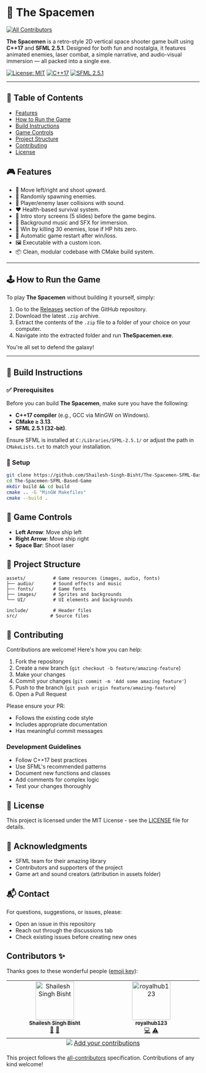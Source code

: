 # 🚀 The Spacemen
<!-- ALL-CONTRIBUTORS-BADGE:START - Do not remove or modify this section -->
[![All Contributors](https://img.shields.io/badge/all_contributors-2-orange.svg?style=flat-square)](#contributors-)
<!-- ALL-CONTRIBUTORS-BADGE:END -->

**The Spacemen** is a retro-style 2D vertical space shooter game built using **C++17** and **SFML 2.5.1**. Designed for both fun and nostalgia, it features animated enemies, laser combat, a simple narrative, and audio-visual immersion — all packed into a single exe.

[![License: MIT](https://img.shields.io/badge/License-MIT-yellow.svg)](https://opensource.org/licenses/MIT)
[![C++17](https://img.shields.io/badge/C++-17-blue.svg)](https://en.cppreference.com/w/cpp/17)
[![SFML 2.5.1](https://img.shields.io/badge/SFML-2.5.1-green.svg)](https://www.sfml-dev.org/)

---

## 📖 Table of Contents

- [Features](#-features)
- [How to Run the Game](#-how-to-run-the-game)
- [Build Instructions](#-build-instructions)
- [Game Controls](#-game-controls)
- [Project Structure](#-project-structure)
- [Contributing](#-contributing)
- [License](#-license)

## 🎮 Features

- 🚀 Move left/right and shoot upward.
- 👾 Randomly spawning enemies.
- 🔫 Player/enemy laser collisions with sound.
- ❤️ Health-based survival system.
- 🧠 Intro story screens (5 slides) before the game begins.
- 🎵 Background music and SFX for immersion.
- 🏁 Win by killing 30 enemies, lose if HP hits zero.
- 🔁 Automatic game restart after win/loss.
- 🖼️ Executable with a custom icon.
- 📦 Clean, modular codebase with CMake build system.

---

## 🕹️ How to Run the Game

To play **The Spacemen** without building it yourself, simply:

1.  Go to the [Releases]() section of the GitHub repository.
2.  Download the latest `.zip` archive.
3.  Extract the contents of the `.zip` file to a folder of your choice on your computer.
4.  Navigate into the extracted folder and run **TheSpacemen.exe**.

You're all set to defend the galaxy\!

---

## 🧱 Build Instructions

### ✅ Prerequisites

Before you can build **The Spacemen**, make sure you have the following:

- **C++17 compiler** (e.g., GCC via MinGW on Windows).
- **CMake ≥ 3.13**.
- **SFML 2.5.1 (32-bit)**.

Ensure SFML is installed at `C:/Libraries/SFML-2.5.1/` or adjust the path in `CMakeLists.txt` to match your installation.

### 🔧 Setup

```bash
git clone https://github.com/Shailesh-Singh-Bisht/The-Spacemen-SFML-Based-Game
cd The-Spacemen-SFML-Based-Game
mkdir build && cd build
cmake .. -G "MinGW Makefiles"
cmake --build .
```

## 🎯 Game Controls

- **Left Arrow**: Move ship left
- **Right Arrow**: Move ship right
- **Space Bar**: Shoot laser

## 📁 Project Structure

```
assets/          # Game resources (images, audio, fonts)
├── audio/       # Sound effects and music
├── fonts/       # Game fonts
├── images/      # Sprites and backgrounds
└── UI/          # UI elements and backgrounds

include/         # Header files
src/            # Source files
```

## 🤝 Contributing

Contributions are welcome! Here's how you can help:

1. Fork the repository
2. Create a new branch (`git checkout -b feature/amazing-feature`)
3. Make your changes
4. Commit your changes (`git commit -m 'Add some amazing feature'`)
5. Push to the branch (`git push origin feature/amazing-feature`)
6. Open a Pull Request

Please ensure your PR:

- Follows the existing code style
- Includes appropriate documentation
- Has meaningful commit messages

### Development Guidelines

- Follow C++17 best practices
- Use SFML's recommended patterns
- Document new functions and classes
- Add comments for complex logic
- Test your changes thoroughly

## 📝 License

This project is licensed under the MIT License - see the [LICENSE](LICENSE) file for details.

## 🙏 Acknowledgments

- SFML team for their amazing library
- Contributors and supporters of the project
- Game art and sound creators (attribution in assets folder)

## 📬 Contact

For questions, suggestions, or issues, please:

- Open an issue in this repository
- Reach out through the discussions tab
- Check existing issues before creating new ones

## Contributors ✨

Thanks goes to these wonderful people ([emoji key](https://allcontributors.org/docs/en/emoji-key)):

<!-- ALL-CONTRIBUTORS-LIST:START - Do not remove or modify this section -->
<!-- prettier-ignore-start -->
<!-- markdownlint-disable -->
<table>
  <tbody>
    <tr>
      <td align="center" valign="top" width="14.28%"><a href="https://shailesh-singh-bisht-portfolio.vercel.app/"><img src="https://avatars.githubusercontent.com/u/107263955?v=4?s=100" width="100px;" alt="Shailesh Singh Bisht"/><br /><sub><b>Shailesh Singh Bisht</b></sub></a><br /><a href="#design-Shailesh-Singh-Bisht" title="Design">🎨</a> <a href="#maintenance-Shailesh-Singh-Bisht" title="Maintenance">🚧</a></td>
      <td align="center" valign="top" width="14.28%"><a href="https://github.com/royalhub123"><img src="https://avatars.githubusercontent.com/u/168981505?v=4?s=100" width="100px;" alt="royalhub123"/><br /><sub><b>royalhub123</b></sub></a><br /><a href="https://github.com/Shailesh-Singh-Bisht/The-Spacemen-SFML-Based-Game/commits?author=royalhub123" title="Code">💻</a> <a href="https://github.com/Shailesh-Singh-Bisht/The-Spacemen-SFML-Based-Game/commits?author=royalhub123" title="Tests">⚠️</a></td>
    </tr>
  </tbody>
  <tfoot>
    <tr>
      <td align="center" size="13px" colspan="7">
        <img src="https://raw.githubusercontent.com/all-contributors/all-contributors-cli/1b8533af435da9854653492b1327a23a4dbd0a10/assets/logo-small.svg">
          <a href="https://all-contributors.js.org/docs/en/bot/usage">Add your contributions</a>
        </img>
      </td>
    </tr>
  </tfoot>
</table>

<!-- markdownlint-restore -->
<!-- prettier-ignore-end -->

<!-- ALL-CONTRIBUTORS-LIST:END -->

This project follows the [all-contributors](https://github.com/all-contributors/all-contributors) specification. Contributions of any kind welcome!